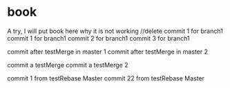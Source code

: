 # book
A try, I will put book here
why it is not working
//delete commit 1 for branch1
commit 1 for branch1
commit 2 for branch1
commit 3 for branch1


commit after testMerge in master 1
commit after testMerge in master 2


commit a testMerge
commit a testMerge 2

commit 1 from testRebase Master
commit 22 from testRebase Master

